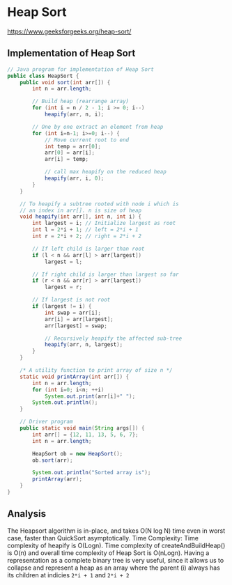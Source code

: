 # Heap Sort

https://www.geeksforgeeks.org/heap-sort/

## Implementation of Heap Sort
```java
// Java program for implementation of Heap Sort 
public class HeapSort { 
	public void sort(int arr[]) { 
		int n = arr.length; 

		// Build heap (rearrange array) 
		for (int i = n / 2 - 1; i >= 0; i--) 
			heapify(arr, n, i); 

		// One by one extract an element from heap 
		for (int i=n-1; i>=0; i--) { 
			// Move current root to end 
			int temp = arr[0]; 
			arr[0] = arr[i]; 
			arr[i] = temp; 

			// call max heapify on the reduced heap 
			heapify(arr, i, 0); 
		} 
	} 

	// To heapify a subtree rooted with node i which is 
	// an index in arr[]. n is size of heap 
	void heapify(int arr[], int n, int i) { 
		int largest = i; // Initialize largest as root 
		int l = 2*i + 1; // left = 2*i + 1 
		int r = 2*i + 2; // right = 2*i + 2 

		// If left child is larger than root 
		if (l < n && arr[l] > arr[largest]) 
			largest = l; 

		// If right child is larger than largest so far 
		if (r < n && arr[r] > arr[largest]) 
			largest = r; 

		// If largest is not root 
		if (largest != i) { 
			int swap = arr[i]; 
			arr[i] = arr[largest]; 
			arr[largest] = swap; 

			// Recursively heapify the affected sub-tree 
			heapify(arr, n, largest); 
		} 
	} 

	/* A utility function to print array of size n */
	static void printArray(int arr[]) { 
		int n = arr.length; 
		for (int i=0; i<n; ++i) 
			System.out.print(arr[i]+" "); 
		System.out.println(); 
	} 

	// Driver program 
	public static void main(String args[]) { 
		int arr[] = {12, 11, 13, 5, 6, 7}; 
		int n = arr.length; 

		HeapSort ob = new HeapSort(); 
		ob.sort(arr); 

		System.out.println("Sorted array is"); 
		printArray(arr); 
	} 
} 
```

## Analysis
The Heapsort algorithm is in-place, and takes O(N log N) time even in worst case, faster than QuickSort asymptotically. 
Time Complexity: Time complexity of heapify is O(Logn). Time complexity of createAndBuildHeap() is O(n) and overall time complexity of Heap Sort is O(nLogn).
Having a representation as a complete binary tree is very useful, since it allows us to collapse and represent a heap as an array where the parent (i) always has its children at indicies `2*i + 1` and `2*i + 2`